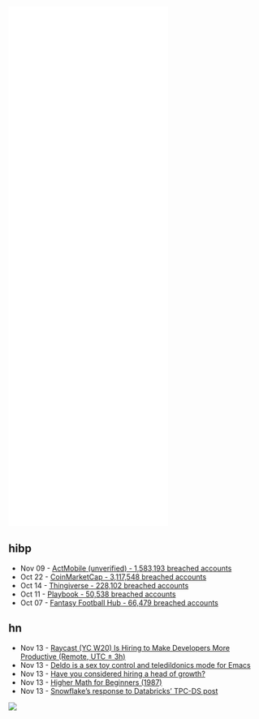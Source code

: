 ![Metrics](https://raw.githubusercontent.com/phixion/phixion/master/metrics.svg)

## hibp

<!--
for https://github.com/phixion/phixion/blob/main/.github/workflows/feeds.yml
-->
<!--START_SECTION:haveibeenpwnd-->
- Nov 09 - [ActMobile (unverified) - 1,583,193 breached accounts](https://haveibeenpwned.com/PwnedWebsites#ActMobile)
- Oct 22 - [CoinMarketCap - 3,117,548 breached accounts](https://haveibeenpwned.com/PwnedWebsites#CoinMarketCap)
- Oct 14 - [Thingiverse - 228,102 breached accounts](https://haveibeenpwned.com/PwnedWebsites#Thingiverse)
- Oct 11 - [Playbook - 50,538 breached accounts](https://haveibeenpwned.com/PwnedWebsites#Playbook)
- Oct 07 - [Fantasy Football Hub - 66,479 breached accounts](https://haveibeenpwned.com/PwnedWebsites#FantasyFootballHub)
<!--END_SECTION:haveibeenpwnd-->

## hn

<!--
for https://github.com/phixion/phixion/blob/main/.github/workflows/feeds.yml
-->
<!--START_SECTION:hn-->
- Nov 13 - [Raycast (YC W20) Is Hiring to Make Developers More Productive (Remote, UTC ± 3h)](https://www.raycast.com/jobs)
- Nov 13 - [Deldo is a sex toy control and teledildonics mode for Emacs](https://github.com/qdot/deldo)
- Nov 13 - [Have you considered hiring a head of growth?](https://draft.dev/learn/what-is-a-head-of-growth)
- Nov 13 - [Higher Math for Beginners (1987)](https://archive.org/details/ZeldovichYaglomHigherMathematics)
- Nov 13 - [Snowflake’s response to Databricks’ TPC-DS post](https://www.snowflake.com/blog/industry-benchmarks-and-competing-with-integrity/)
<!--END_SECTION:hn-->

<!--
for https://yhype.me
-->
![](https://hit.yhype.me/github/profile?user_id=13013670)
